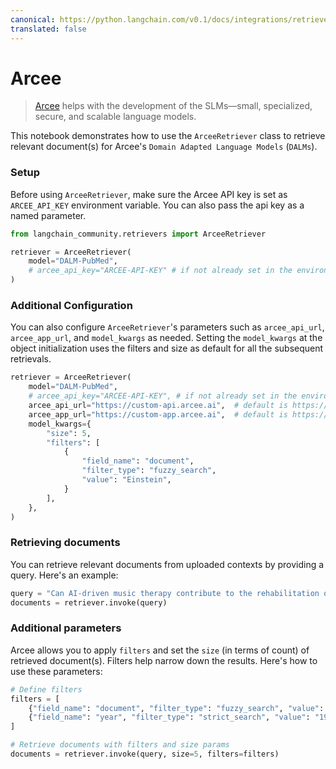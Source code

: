 ```yaml
---
canonical: https://python.langchain.com/v0.1/docs/integrations/retrievers/arcee
translated: false
---
```


# Arcee

>[Arcee](https://www.arcee.ai/about/about-us) helps with the development of the SLMs—small, specialized, secure, and scalable language models.

This notebook demonstrates how to use the `ArceeRetriever` class to retrieve relevant document(s) for Arcee's `Domain Adapted Language Models` (`DALMs`).

### Setup

Before using `ArceeRetriever`, make sure the Arcee API key is set as `ARCEE_API_KEY` environment variable. You can also pass the api key as a named parameter.

```python
from langchain_community.retrievers import ArceeRetriever

retriever = ArceeRetriever(
    model="DALM-PubMed",
    # arcee_api_key="ARCEE-API-KEY" # if not already set in the environment
)
```

### Additional Configuration

You can also configure `ArceeRetriever`'s parameters such as `arcee_api_url`, `arcee_app_url`, and `model_kwargs` as needed.
Setting the `model_kwargs` at the object initialization uses the filters and size as default for all the subsequent retrievals.

```python
retriever = ArceeRetriever(
    model="DALM-PubMed",
    # arcee_api_key="ARCEE-API-KEY", # if not already set in the environment
    arcee_api_url="https://custom-api.arcee.ai",  # default is https://api.arcee.ai
    arcee_app_url="https://custom-app.arcee.ai",  # default is https://app.arcee.ai
    model_kwargs={
        "size": 5,
        "filters": [
            {
                "field_name": "document",
                "filter_type": "fuzzy_search",
                "value": "Einstein",
            }
        ],
    },
)
```

### Retrieving documents

You can retrieve relevant documents from uploaded contexts by providing a query. Here's an example:

```python
query = "Can AI-driven music therapy contribute to the rehabilitation of patients with disorders of consciousness?"
documents = retriever.invoke(query)
```

### Additional parameters

Arcee allows you to apply `filters` and set the `size` (in terms of count) of retrieved document(s). Filters help narrow down the results. Here's how to use these parameters:

```python
# Define filters
filters = [
    {"field_name": "document", "filter_type": "fuzzy_search", "value": "Music"},
    {"field_name": "year", "filter_type": "strict_search", "value": "1905"},
]

# Retrieve documents with filters and size params
documents = retriever.invoke(query, size=5, filters=filters)
```